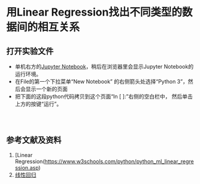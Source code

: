 # 用Linear Regression找出不同类型的数据间的相互关系

## 打开实验文件

- 单机右方的[Jupyter Notebook](https://mybinder.org/v2/gh/ipython/ipython-in-depth/master?filepath=binder/Index.ipynb)，稍后在浏览器里会显示Jupyter Notebook的运行环境。
- 在File的第一个下拉菜单“New Notebook” 的右侧箭头处选择“Python 3”，然后会显示一个新的页面
- 把下面的这段python代码拷贝到这个页面“In [ ]:”右侧的空白栏中， 然后单击上方的按键“运行”。

```python

```

```python

```

```python

```

## 参考文献及资料

1. [Linear Regression(https://www.w3schools.com/python/python_ml_linear_regression.asp)
1. [线性回归](https://www.w3school.com.cn/python/python_ml_linear_regression.asp)


